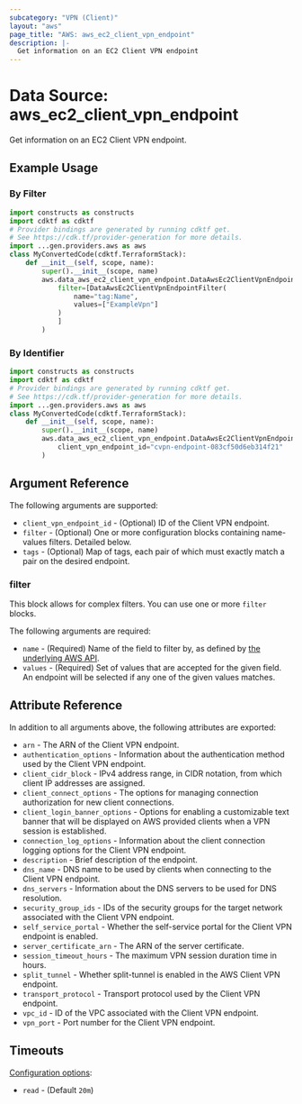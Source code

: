 ```yaml
---
subcategory: "VPN (Client)"
layout: "aws"
page_title: "AWS: aws_ec2_client_vpn_endpoint"
description: |-
  Get information on an EC2 Client VPN endpoint
---
```


# Data Source: aws_ec2_client_vpn_endpoint

Get information on an EC2 Client VPN endpoint.

## Example Usage

### By Filter

```python
import constructs as constructs
import cdktf as cdktf
# Provider bindings are generated by running cdktf get.
# See https://cdk.tf/provider-generation for more details.
import ...gen.providers.aws as aws
class MyConvertedCode(cdktf.TerraformStack):
    def __init__(self, scope, name):
        super().__init__(scope, name)
        aws.data_aws_ec2_client_vpn_endpoint.DataAwsEc2ClientVpnEndpoint(self, "example",
            filter=[DataAwsEc2ClientVpnEndpointFilter(
                name="tag:Name",
                values=["ExampleVpn"]
            )
            ]
        )
```

### By Identifier

```python
import constructs as constructs
import cdktf as cdktf
# Provider bindings are generated by running cdktf get.
# See https://cdk.tf/provider-generation for more details.
import ...gen.providers.aws as aws
class MyConvertedCode(cdktf.TerraformStack):
    def __init__(self, scope, name):
        super().__init__(scope, name)
        aws.data_aws_ec2_client_vpn_endpoint.DataAwsEc2ClientVpnEndpoint(self, "example",
            client_vpn_endpoint_id="cvpn-endpoint-083cf50d6eb314f21"
        )
```

## Argument Reference

The following arguments are supported:

* `client_vpn_endpoint_id` - (Optional) ID of the Client VPN endpoint.
* `filter` - (Optional) One or more configuration blocks containing name-values filters. Detailed below.
* `tags` - (Optional) Map of tags, each pair of which must exactly match a pair on the desired endpoint.

### filter

This block allows for complex filters. You can use one or more `filter` blocks.

The following arguments are required:

* `name` - (Required) Name of the field to filter by, as defined by [the underlying AWS API](https://docs.aws.amazon.com/AWSEC2/latest/APIReference/API_DescribeClientVpnEndpoints.html).
* `values` - (Required) Set of values that are accepted for the given field. An endpoint will be selected if any one of the given values matches.

## Attribute Reference

In addition to all arguments above, the following attributes are exported:

* `arn` -  The ARN of the Client VPN endpoint.
* `authentication_options` - Information about the authentication method used by the Client VPN endpoint.
* `client_cidr_block` - IPv4 address range, in CIDR notation, from which client IP addresses are assigned.
* `client_connect_options` - The options for managing connection authorization for new client connections.
* `client_login_banner_options` - Options for enabling a customizable text banner that will be displayed on AWS provided clients when a VPN session is established.
* `connection_log_options` - Information about the client connection logging options for the Client VPN endpoint.
* `description` - Brief description of the endpoint.
* `dns_name` - DNS name to be used by clients when connecting to the Client VPN endpoint.
* `dns_servers` - Information about the DNS servers to be used for DNS resolution.
* `security_group_ids` - IDs of the security groups for the target network associated with the Client VPN endpoint.
* `self_service_portal` - Whether the self-service portal for the Client VPN endpoint is enabled.
* `server_certificate_arn` - The ARN of the server certificate.
* `session_timeout_hours` - The maximum VPN session duration time in hours.
* `split_tunnel` - Whether split-tunnel is enabled in the AWS Client VPN endpoint.
* `transport_protocol` - Transport protocol used by the Client VPN endpoint.
* `vpc_id` - ID of the VPC associated with the Client VPN endpoint.
* `vpn_port` - Port number for the Client VPN endpoint.

## Timeouts

[Configuration options](https://developer.hashicorp.com/terraform/language/resources/syntax#operation-timeouts):

- `read` - (Default `20m`)

<!-- cache-key: cdktf-0.17.0-pre.15 input-86166d26a95ae3c88a4d4e7f8804306d48860395f262b9f351921ba97ba82ccc -->